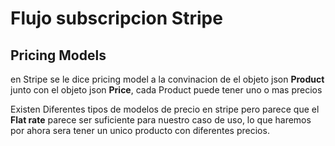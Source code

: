 # Flujo subscripcion Stripe

## Pricing Models
en Stripe se le dice pricing model a la convinacion de el objeto json
**Product** junto con el objeto json **Price**, cada Product puede tener uno o mas precios

Existen Diferentes tipos de modelos de precio en stripe pero parece que el **Flat rate** parece ser suficiente para nuestro caso de uso, lo que haremos por ahora sera tener un unico producto con diferentes precios.
